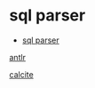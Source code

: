 # sql parser

- [sql parser](#sql-parser)

[antlr](https://www.antlr.org/)

[calcite](https://calcite.apache.org/)
